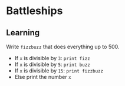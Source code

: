 # Battleships




## Learning

Write `fizzbuzz` that does everything up to 500.
- If `x` is divisible by `3`: `print fizz`
- If `x` is divisible by `5`: `print buzz`
- If `x` is divisible by `15`: `print fizzbuzz`
- Else print the number `x`